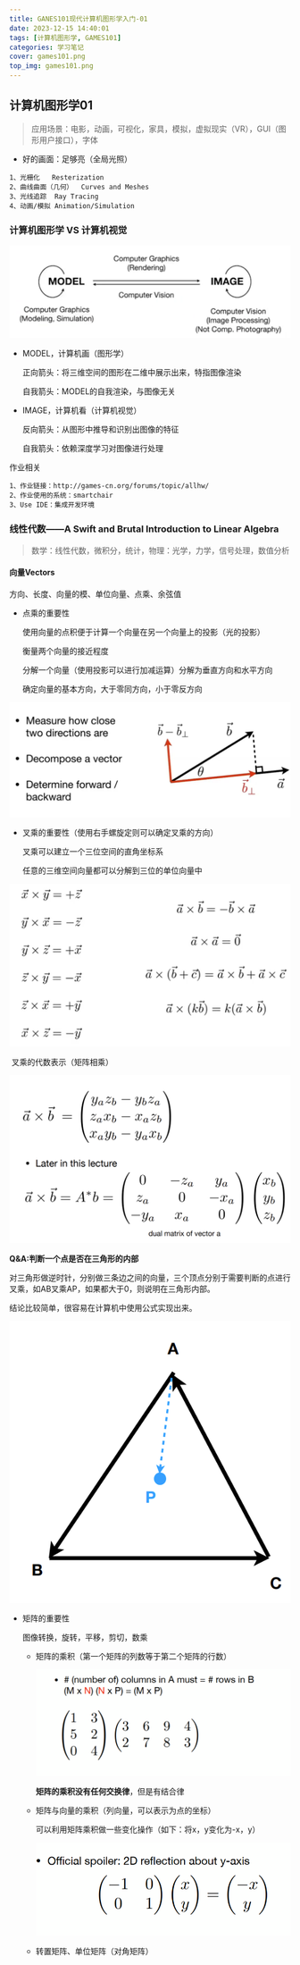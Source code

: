 ```yaml
---
title: GANES101现代计算机图形学入门-01
date: 2023-12-15 14:40:01
tags: [计算机图形学, GAMES101]
categories: 学习笔记
cover: games101.png
top_img: games101.png
---
```



## 计算机图形学01

> 应用场景：电影，动画，可视化，家具，模拟，虚拟现实（VR），GUI（图形用户接口），字体

* 好的画面：足够亮（全局光照）

```
1、光栅化	Resterization
2、曲线曲面（几何）	Curves and Meshes
3、光线追踪	Ray	Tracing
4、动画/模拟	Animation/Simulation
```

### 计算机图形学 VS 计算机视觉

![image-20231104113151777](GANES101现代计算机图形学入门-01/image-20231104113151777-17084112899531.png)

* MODEL，计算机画（图形学）

  正向箭头：将三维空间的图形在二维中展示出来，特指图像渲染

  自我箭头：MODEL的自我渲染，与图像无关

* IMAGE，计算机看（计算机视觉）

  反向箭头：从图形中推导和识别出图像的特征

  自我箭头：依赖深度学习对图像进行处理

作业相关

```
1、作业链接：http://games-cn.org/forums/topic/allhw/
2、作业使用的系统：smartchair
3、Use IDE：集成开发环境
```



### 线性代数——A Swift and Brutal Introduction to Linear Algebra

> 数学：线性代数，微积分，统计，物理：光学，力学，信号处理，数值分析

#### 向量Vectors

方向、长度、向量的模、单位向量、点乘、余弦值

* 点乘的重要性

  使用向量的点积便于计算一个向量在另一个向量上的投影（光的投影）

  衡量两个向量的接近程度

  分解一个向量（使用投影可以进行加减运算）分解为垂直方向和水平方向

  确定向量的基本方向，大于零同方向，小于零反方向

![image-20231104150955701](GANES101现代计算机图形学入门-01/image-20231104150955701-17084112899532.png)

* 叉乘的重要性（使用右手螺旋定则可以确定叉乘的方向）

  叉乘可以建立一个三位空间的直角坐标系

  任意的三维空间向量都可以分解到三位的单位向量中

![image-20231104164704660](GANES101现代计算机图形学入门-01/image-20231104164704660-17084112899533.png)

​		叉乘的代数表示（矩阵相乘）

![image-20231104164849274](GANES101现代计算机图形学入门-01/image-20231104164849274-17084112899534.png)

**Q&A:判断一个点是否在三角形的内部**

对三角形做逆时针，分别做三条边之间的向量，三个顶点分别于需要判断的点进行叉乘，如AB叉乘AP，如果都大于0，则说明在三角形内部。

结论比较简单，很容易在计算机中使用公式实现出来。

![image-20231104165645532](GANES101现代计算机图形学入门-01/image-20231104165645532-17084112899535.png)

* 矩阵的重要性

  图像转换，旋转，平移，剪切，数乘

  * 矩阵的乘积（第一个矩阵的列数等于第二个矩阵的行数）

    ![image-20231116154858801](GANES101现代计算机图形学入门-01/image-20231116154858801-17084112899536.png)

    **矩阵的乘积没有任何交换律**，但是有结合律

  * 矩阵与向量的乘积（列向量，可以表示为点的坐标）

    可以利用矩阵乘积做一些变化操作（如下：将x，y变化为-x，y）

    ![image-20231116155210293](GANES101现代计算机图形学入门-01/image-20231116155210293-17084112899537.png)

  * 转置矩阵、单位矩阵（对角矩阵）